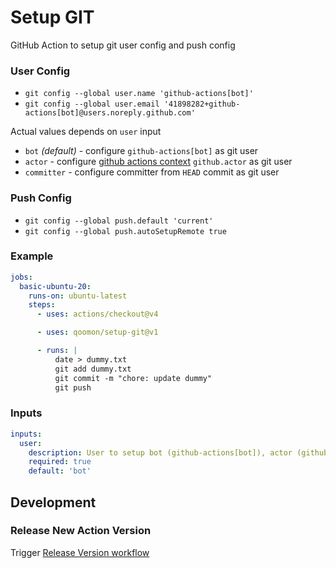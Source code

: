 # Setup GIT
GitHub Action to setup git user config and push config

### User Config
- `git config --global user.name 'github-actions[bot]'`
- `git config --global user.email '41898282+github-actions[bot]@users.noreply.github.com'`

Actual values depends on `user` input
- `bot` _(default)_ - configure `github-actions[bot]` as git user
- `actor` - configure [github actions context](https://docs.github.com/en/actions/learn-github-actions/contexts#github-context) `github.actor` as git user
- `committer` - configure committer from `HEAD` commit as git user

### Push Config           
- `git config --global push.default 'current'`
- `git config --global push.autoSetupRemote true`

### Example
```yaml
jobs:
  basic-ubuntu-20:
    runs-on: ubuntu-latest
    steps:
      - uses: actions/checkout@v4

      - uses: qoomon/setup-git@v1

      - runs: |
          date > dummy.txt
          git add dummy.txt
          git commit -m "chore: update dummy"
          git push
```

### Inputs
```yaml
inputs:
  user:
    description: User to setup bot (github-actions[bot]), actor (github.actor) or commit (user from `HEAD` commit)
    required: true
    default: 'bot'
```

## Development

### Release New Action Version

Trigger [Release Version workflow](/actions/workflows/action-release.yaml)
